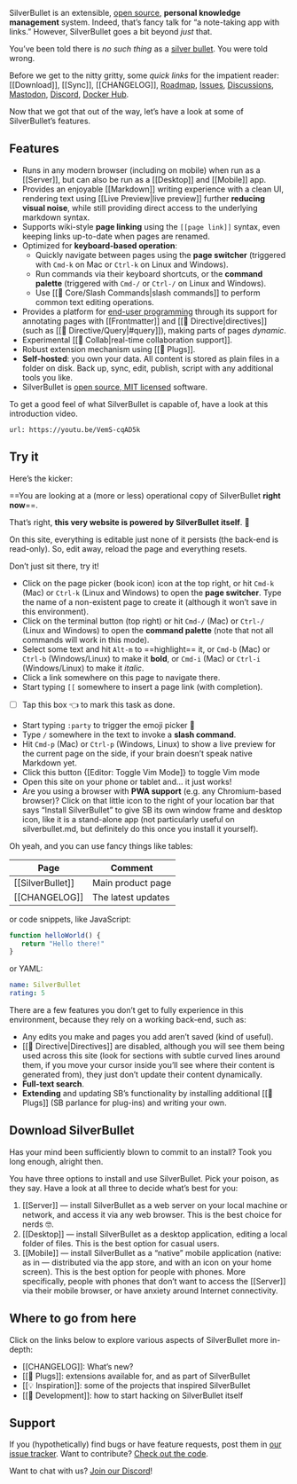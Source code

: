 SilverBullet is an extensible, [open source](https://github.com/silverbulletmd/silverbullet), **personal knowledge management** system. Indeed, that’s fancy talk for “a note-taking app with links.” However, SilverBullet goes a bit beyond _just_ that.

You’ve been told there is _no such thing_ as a [silver bullet](https://en.wikipedia.org/wiki/Silver_bullet). You were told wrong.

Before we get to the nitty gritty, some _quick links_ for the impatient reader: [[Download]], [[Sync]], [[CHANGELOG]], [Roadmap](https://github.com/orgs/silverbulletmd/projects/2/views/1), [Issues](https://github.com/silverbulletmd/silverbullet/issues), [Discussions](https://github.com/silverbulletmd/silverbullet/discussions), [Mastodon](https://hachyderm.io/@silverbullet), [Discord](https://discord.gg/EvXbFucTxn), [Docker Hub](https://hub.docker.com/r/zefhemel/silverbullet).

Now that we got that out of the way, let’s have a look at some of SilverBullet’s features.

## Features
* Runs in any modern browser (including on mobile) when run as a [[Server]], but can also be run as a [[Desktop]] and [[Mobile]] app.
* Provides an enjoyable [[Markdown]] writing experience with a clean UI, rendering text using [[Live Preview|live preview]] further **reducing visual noise**, while still providing direct access to the underlying markdown syntax.
* Supports wiki-style **page linking** using the `[[page link]]` syntax, even keeping links up-to-date when pages are renamed.
* Optimized for **keyboard-based operation**:
  * Quickly navigate between pages using the **page switcher** (triggered with `Cmd-k` on Mac or `Ctrl-k` on Linux and Windows).
  * Run commands via their keyboard shortcuts, or the **command palette** (triggered with `Cmd-/` or `Ctrl-/` on Linux and Windows).
  * Use [[🔌 Core/Slash Commands|slash commands]] to perform common text editing operations.
* Provides a platform for [end-user programming](https://www.inkandswitch.com/end-user-programming/) through its support for annotating pages with [[Frontmatter]] and [[🔌 Directive|directives]] (such as [[🔌 Directive/Query|#query]]), making parts of pages _dynamic_.
* Experimental [[🔌 Collab|real-time collaboration support]].
* Robust extension mechanism using [[🔌 Plugs]].
* **Self-hosted**: you own your data. All content is stored as plain files in a folder on disk. Back up, sync, edit, publish, script with any additional tools you like.
* SilverBullet is [open source, MIT licensed](https://github.com/silverbulletmd/silverbullet) software.

To get a good feel of what SilverBullet is capable of, have a look at this introduction video.

```embed
url: https://youtu.be/VemS-cqAD5k
```

## Try it
Here’s the kicker:

==You are looking at a (more or less) operational copy of SilverBullet **right now**==.

That’s right, **this very website is powered by SilverBullet itself**. 🤯

On this site, everything is editable just none of it persists (the back-end is read-only). So, edit away, reload the page and everything resets.

Don’t just sit there, try it!

* Click on the page picker (book icon) icon at the top right, or hit `Cmd-k` (Mac) or `Ctrl-k` (Linux and Windows) to open the **page switcher**. Type the name of a non-existent page to create it (although it won’t save in this environment).
* Click on the terminal button (top right) or hit `Cmd-/` (Mac) or `Ctrl-/` (Linux and Windows) to open the **command palette** (note that not all commands will work in this mode).
* Select some text and hit `Alt-m` to ==highlight== it, or `Cmd-b` (Mac) or `Ctrl-b` (Windows/Linux) to make it **bold**, or `Cmd-i` (Mac) or `Ctrl-i` (Windows/Linux) to make it _italic_.
* Click a link somewhere on this page to navigate there.
* Start typing `[[` somewhere to insert a page link (with completion).
* [ ] Tap this box 👈 to mark this task as done.
* Start typing `:party` to trigger the emoji picker 🎉
* Type `/` somewhere in the text to invoke a **slash command**.
* Hit `Cmd-p` (Mac) or `Ctrl-p` (Windows, Linux) to show a live preview for the current page on the side, if your brain doesn’t speak native Markdown yet.
* Click this button {[Editor: Toggle Vim Mode]} to toggle Vim mode
* Open this site on your phone or tablet and... it just works!
* Are you using a browser with **PWA support** (e.g. any Chromium-based
  browser)? Click on that little icon to the right of your location bar that says “Install SilverBullet” to give SB its own window frame and desktop icon, like it is a stand-alone app (not particularly useful on silverbullet.md, but definitely do this once you install it yourself).

Oh yeah, and you can use fancy things like tables:

| Page | Comment |
|----------|----------|
| [[SilverBullet]] | Main product page |
| [[CHANGELOG]] | The latest updates |

or code snippets, like JavaScript:

```javascript
function helloWorld() {
   return "Hello there!"
}
```

or YAML:

```yaml
name: SilverBullet
rating: 5
```

There are a few features you don’t get to fully experience in this environment, because they rely on a working back-end, such as:

* Any edits you make and pages you add aren’t saved (kind of useful).
* [[🔌 Directive|Directives]] are disabled, although you will see them being used across this site (look for sections with subtle curved lines around them, if you move your cursor inside you’ll see where their content is generated from), they just don’t update their content dynamically.
* **Full-text search**.
* **Extending** and updating SB’s functionality by installing additional [[🔌 Plugs]] (SB parlance for plug-ins) and writing your own.

## Download SilverBullet
Has your mind been sufficiently blown to commit to an install? Took you long enough, alright then.

<!-- #include [[Download]] -->
You have three options to install and use SilverBullet. Pick your poison, as they say. Have a look at all three to decide what’s best for you:

1. [[Server]] — install SilverBullet as a web server on your local machine or network, and access it via any web browser. This is the best choice for nerds 🤓.
2. [[Desktop]] — install SilverBullet as a desktop application, editing a local folder of files. This is the best option for casual users.
3. [[Mobile]] — install SilverBullet as a “native” mobile application (native: as in — distributed via the app store, and with an icon on your home screen). This is the best option for people with phones. More specifically, people with phones that don’t want to access the [[Server]] via their mobile browser, or have anxiety around Internet connectivity.
<!-- /include -->

## Where to go from here
Click on the links below to explore various aspects of SilverBullet more in-depth:

* [[CHANGELOG]]: What’s new?
* [[🔌 Plugs]]: extensions available for, and as part of SilverBullet
* [[💡 Inspiration]]: some of the projects that inspired SilverBullet
* [[🔨 Development]]: how to start hacking on SilverBullet itself

## Support
If you (hypothetically) find bugs or have feature requests, post them in [our issue tracker](https://github.com/silverbulletmd/silverbullet/issues). Want to contribute? [Check out the code](https://github.com/silverbulletmd/silverbullet).

Want to chat with us? [Join our Discord](https://discord.gg/EvXbFucTxn)!
